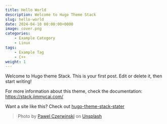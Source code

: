 ```yaml
---
title: Hello World
description: Welcome to Hugo Theme Stack
slug: hello-world
date: 2024-04-10 00:00:00+0000
image: cover.png
categories:
    - Example Category
    - Linux
tags:
    - Example Tag
    - C++
weight: 1
---
```


Welcome to Hugo theme Stack. This is your first post. Edit or delete it, then start writing!

For more information about this theme, check the documentation: https://stack.jimmycai.com/

Want a site like this? Check out [hugo-theme-stack-stater](https://github.com/CaiJimmy/hugo-theme-stack-starter)

> Photo by [Pawel Czerwinski](https://unsplash.com/@pawel_czerwinski) on [Unsplash](https://unsplash.com/)
